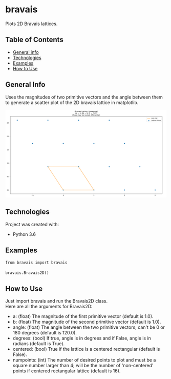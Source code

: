 # bravais
Plots 2D Bravais lattices.

## Table of Contents
* [General info](#general-info)
* [Technologies](#technologies)
* [Examples](#examples)
* [How to Use](#how-to-use)

## General Info
Uses the magnitudes of two primitive vectors and the angle between them to generate a scatter plot of the 2D bravais lattice in matplotlib.  

![lattice](/screenshot/lattice.PNG)

## Technologies
Project was created with:
* Python 3.6

## Examples
    from bravais import bravais

    bravais.Bravais2D()

## How to Use
Just import bravais and run the Bravais2D class.  
Here are all the arguments for Bravais2D:
* a: (float) The magnitude of the first primitive vector (default is 1.0).
* b: (float) The magnitude of the second primitive vector (default is 1.0).
* angle: (float) The angle between the two primitive vectors; can't be 0 or 180 degrees (default is 120.0).
* degrees: (bool) If true, angle is in degrees and if False, angle is in radians (default is True).
* centered: (bool) True if the lattice is a centered rectangular (default is False).
* numpoints: (int) The number of desired points to plot and must be a square number larger than 4; will be the number of 'non-centered' points if centered rectangular lattice (default is 16).
